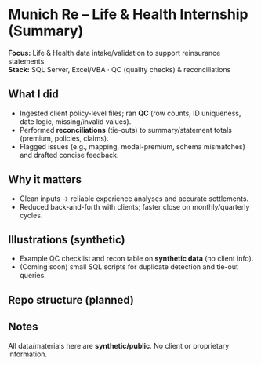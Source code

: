 # Munich Re – Life & Health Internship (Summary)

**Focus:** Life & Health data intake/validation to support reinsurance statements  
**Stack:** SQL Server, Excel/VBA · QC (quality checks) & reconciliations

## What I did
- Ingested client policy-level files; ran **QC** (row counts, ID uniqueness, date logic, missing/invalid values).
- Performed **reconciliations** (tie-outs) to summary/statement totals (premium, policies, claims).
- Flagged issues (e.g., mapping, modal-premium, schema mismatches) and drafted concise feedback.

## Why it matters
- Clean inputs → reliable experience analyses and accurate settlements.
- Reduced back-and-forth with clients; faster close on monthly/quarterly cycles.

## Illustrations (synthetic)
- Example QC checklist and recon table on **synthetic data** (no client info).
- (Coming soon) small SQL scripts for duplicate detection and tie-out queries.

## Repo structure (planned)

## Notes
All data/materials here are **synthetic/public**. No client or proprietary information.
